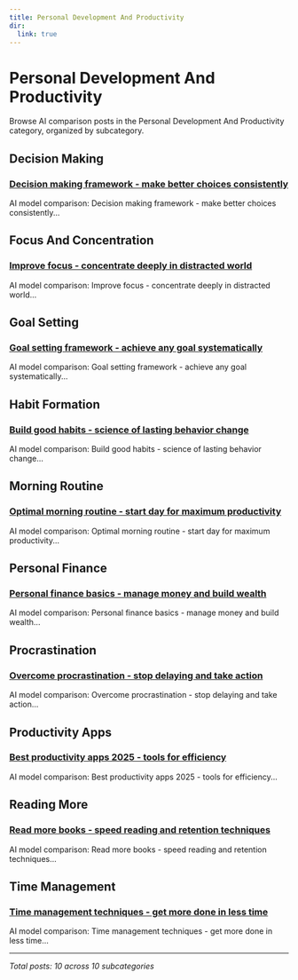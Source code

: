 ```yaml
---
title: Personal Development And Productivity
dir:
  link: true
---
```


# Personal Development And Productivity

Browse AI comparison posts in the Personal Development And Productivity category, organized by subcategory.

## Decision Making

### [Decision making framework - make better choices consistently](decision-making/gemini-vs-grok-vs-mistral-decision-making-2302.md)

AI model comparison: Decision making framework - make better choices consistently...

## Focus And Concentration

### [Improve focus - concentrate deeply in distracted world](focus-and-concentration/chatgpt-vs-gemini-vs-grok-focus-and-concentration-4485.md)

AI model comparison: Improve focus - concentrate deeply in distracted world...

## Goal Setting

### [Goal setting framework - achieve any goal systematically](goal-setting/deepseek-vs-grok-vs-mistral-goal-setting-1178.md)

AI model comparison: Goal setting framework - achieve any goal systematically...

## Habit Formation

### [Build good habits - science of lasting behavior change](habit-formation/chatgpt-vs-claude-vs-gemini-habit-formation-6337.md)

AI model comparison: Build good habits - science of lasting behavior change...

## Morning Routine

### [Optimal morning routine - start day for maximum productivity](morning-routine/claude-vs-deepseek-vs-grok-morning-routine-8006.md)

AI model comparison: Optimal morning routine - start day for maximum productivity...

## Personal Finance

### [Personal finance basics - manage money and build wealth](personal-finance/chatgpt-vs-claude-vs-mistral-personal-finance-8166.md)

AI model comparison: Personal finance basics - manage money and build wealth...

## Procrastination

### [Overcome procrastination - stop delaying and take action](procrastination/deepseek-vs-grok-vs-mistral-procrastination-3702.md)

AI model comparison: Overcome procrastination - stop delaying and take action...

## Productivity Apps

### [Best productivity apps 2025 - tools for efficiency](productivity-apps/deepseek-vs-gemini-vs-mistral-productivity-apps-5000.md)

AI model comparison: Best productivity apps 2025 - tools for efficiency...

## Reading More

### [Read more books - speed reading and retention techniques](reading-more/claude-vs-grok-vs-mistral-reading-more-6605.md)

AI model comparison: Read more books - speed reading and retention techniques...

## Time Management

### [Time management techniques - get more done in less time](time-management/chatgpt-vs-deepseek-vs-gemini-time-management-8086.md)

AI model comparison: Time management techniques - get more done in less time...

---

*Total posts: 10 across 10 subcategories*
